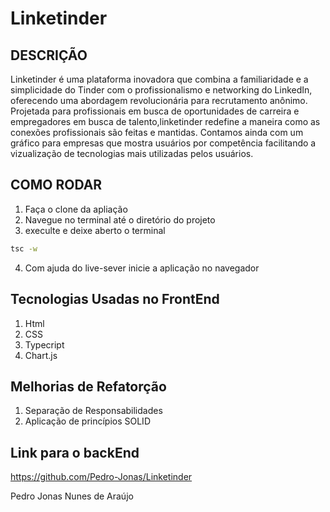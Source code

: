 # Linketinder

## DESCRIÇÃO
Linketinder é uma plataforma inovadora que combina a familiaridade e a simplicidade do Tinder com o profissionalismo e networking do LinkedIn, oferecendo uma abordagem revolucionária para recrutamento anônimo. Projetada para profissionais em busca de oportunidades de carreira e empregadores em busca de talento,linketinder redefine a maneira como as conexões profissionais são feitas e mantidas.
Contamos ainda com um gráfico para empresas que mostra usuários por competência facilitando a vizualização de tecnologias mais utilizadas pelos usuários. 

## COMO RODAR
1. Faça o clone da apliação
2. Navegue no terminal até o diretório do projeto
3. execulte e deixe aberto o terminal
```bash
tsc -w 
```
4. Com ajuda do live-sever inicie a aplicação no navegador

## Tecnologias Usadas no FrontEnd
1. Html
2. CSS
3. Typecript
4. Chart.js

## Melhorias de Refatorção
1. Separação de Responsabilidades
2. Aplicação de princípios SOLID

## Link para o backEnd
https://github.com/Pedro-Jonas/Linketinder

Pedro Jonas Nunes de Araújo
